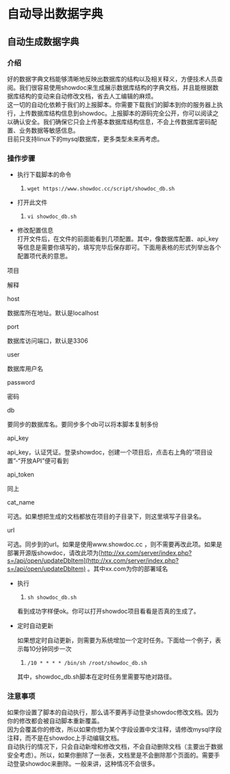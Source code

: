 # 自动导出数据字典


## 自动生成数据字典

### 介绍

好的数据字典文档能够清晰地反映出数据库的结构以及相关释义，方便技术人员查阅。我们很容易使用showdoc来生成展示数据库结构的字典文档，并且能根据数据库结构的变动来自动修改文档，省去人工编辑的麻烦。  
这一切的自动化依赖于我们的上报脚本。你需要下载我们的脚本到你的服务器上执行，上传数据库结构信息到showdoc。上报脚本的源码完全公开，你可以阅读之以确认安全。我们确保它只会上传基本数据库结构信息，不会上传数据库密码配置、业务数据等敏感信息。  
目前只支持linux下的mysql数据库，更多类型未来再考虑。

### 操作步骤

-   执行下载脚本的命令
    
    1.  `wget https://www.showdoc.cc/script/showdoc_db.sh`
    
-   打开此文件
    
    1.  `vi showdoc_db.sh`
    
-   修改配置信息  
    打开文件后，在文件的前面能看到几项配置。其中，像数据库配置、api_key等信息是需要你填写的，填写完毕后保存即可。下面用表格的形式列举出各个配置项代表的意思。
    

项目

解释

host

数据库所在地址。默认是localhost

port

数据库访问端口，默认是3306

user

数据库用户名

password

密码

db

要同步的数据库名。要同步多个db可以将本脚本复制多份

api_key

api_key，认证凭证。登录showdoc，创建一个项目后，点击右上角的”项目设置”-“开放API”便可看到

api_token

同上

cat_name

可选。如果想把生成的文档都放在项目的子目录下，则这里填写子目录名。

url

可选。同步到的url。如果是使用www.showdoc.cc ，则不需要再改此项。如果是部署开源版showdoc，请改此项为[http://xx.com/server/index.php?s=/api/open/updateDbItem](http://xx.com/server/index.php?s=/api/open/updateDbItem)  。其中xx.com为你的部署域名

-   执行
    
    1.  `sh showdoc_db.sh`
    
    看到成功字样便ok。你可以打开showdoc项目看看是否真的生成了。
    
-   定时自动更新
    
    如果想定时自动更新，则需要为系统增加一个定时任务。下面给一个例子，表示每10分钟同步一次
    
    1.  `/10 * * * * /bin/sh /root/showdoc_db.sh`
    
    其中，showdoc_db.sh脚本在定时任务里需要写绝对路径。
    

### 注意事项

如果你设置了脚本的自动执行，那么请不要再手动登录showdoc修改文档。因为你的修改都会被自动脚本重新覆盖。  
因为会覆盖你的修改，所以如果你想为某个字段设置中文注释，请修改mysql字段注释，而不是在showdoc上手动编辑文档。  
自动执行的情况下，只会自动新增和修改文档，不会自动删除文档（主要出于数据安全考虑）。所以，如果你删除了一张表，文档里是不会删除那个页面的。需要手动登录showdoc来删除。一般来讲，这种情况不会很多。
<!--stackedit_data:
eyJoaXN0b3J5IjpbLTE3ODEwNzU1MjRdfQ==
-->